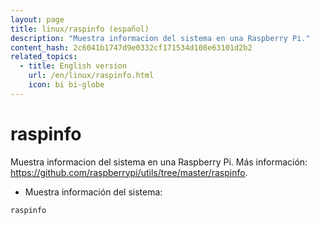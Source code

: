 ```yaml
---
layout: page
title: linux/raspinfo (español)
description: "Muestra informacion del sistema en una Raspberry Pi."
content_hash: 2c6041b1747d9e0332cf171534d108e63101d2b2
related_topics:
  - title: English version
    url: /en/linux/raspinfo.html
    icon: bi bi-globe
---
```

# raspinfo

Muestra informacion del sistema en una Raspberry Pi.
Más información: <https://github.com/raspberrypi/utils/tree/master/raspinfo>.

- Muestra información del sistema:

`raspinfo`
